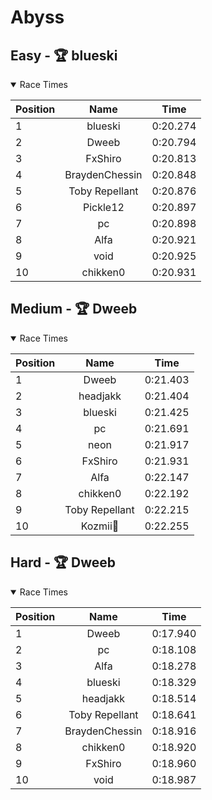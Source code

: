 # Abyss
## Easy - 🏆 blueski
<details open>
<summary>Race Times</summary>

| Position      | Name          | Time  |
| :------------- |:-------------:| :-----: |
| 1              | blueski | 0:20.274 |
| 2              | Dweeb | 0:20.794 |
| 3              | FxShiro | 0:20.813 |
| 4              | BraydenChessin | 0:20.848 |
| 5              | Toby Repellant | 0:20.876 |
| 6              | Pickle12 | 0:20.897 |
| 7              | pc | 0:20.898 |
| 8              | Alfa | 0:20.921 |
| 9              | void | 0:20.925 |
| 10              | chikken0 | 0:20.931 |

</details>

## Medium - 🏆 Dweeb
<details open>
<summary>Race Times</summary>

| Position      | Name          | Time  |
| :------------- |:-------------:| :-----: |
| 1              | Dweeb | 0:21.403 |
| 2              | headjakk | 0:21.404 |
| 3              | blueski | 0:21.425 |
| 4              | pc | 0:21.691 |
| 5              | neon | 0:21.917 |
| 6              | FxShiro | 0:21.931 |
| 7              | Alfa | 0:22.147 |
| 8              | chikken0 | 0:22.192 |
| 9              | Toby Repellant | 0:22.215 |
| 10              | Kozmii🌙 | 0:22.255 |

</details>

## Hard - 🏆 Dweeb
<details open>
<summary>Race Times</summary>

| Position      | Name          | Time  |
| :------------- |:-------------:| :-----: |
| 1              | Dweeb | 0:17.940 |
| 2              | pc | 0:18.108 |
| 3              | Alfa | 0:18.278 |
| 4              | blueski | 0:18.329 |
| 5              | headjakk | 0:18.514 |
| 6              | Toby Repellant | 0:18.641 |
| 7              | BraydenChessin | 0:18.916 |
| 8              | chikken0 | 0:18.920 |
| 9              | FxShiro | 0:18.960 |
| 10              | void | 0:18.987 |

</details>
